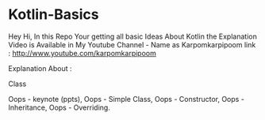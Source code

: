 # Kotlin-Basics
Hey Hi, In this Repo Your getting all basic Ideas About Kotlin the Explanation Video is Available in My Youtube Channel - Name as Karpomkarpipoom link : http://www.youtube.com/karpomkarpipoom

Explanation About :

Class 

Oops - keynote (ppts),
Oops - Simple Class,
Oops - Constructor,
Oops - Inheritance,
Oops - Overriding.

